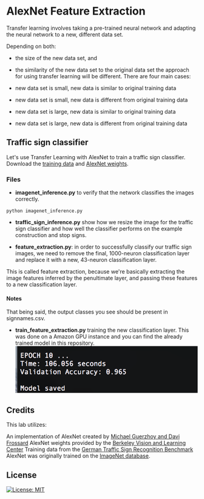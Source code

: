 # AlexNet Feature Extraction
Transfer learning involves taking a pre-trained neural network and adapting the neural network to a new, different data set.

Depending on both:

* the size of the new data set, and
* the similarity of the new data set to the original data set
the approach for using transfer learning will be different. There are four main cases:

* new data set is small, new data is similar to original training data
* new data set is small, new data is different from original training data
* new data set is large, new data is similar to original training data
* new data set is large, new data is different from original training data

## Traffic sign classifier
Let's use Transfer Learning with AlexNet to train a traffic sign classifier.
Download the [training data](https://d17h27t6h515a5.cloudfront.net/topher/2016/October/580a829f_train/train.p) and [AlexNet weights](https://d17h27t6h515a5.cloudfront.net/topher/2016/October/580d880c_bvlc-alexnet/bvlc-alexnet.npy).

[//]: # (Image References)

[image1]: ./aws_gpu_training.png "Training on a Amazon GPU instance"

### Files
* **imagenet_inference.py** to verify that the network classifies the images correctly.
```
python imagenet_inference.py
```

* **traffic_sign_inference.py** show how we resize the image for the traffic sign classifier and how well the classifier performs on the example construction and stop signs.

* **feature_extraction.py**: in order to successfully classify our traffic sign images, we need to remove the final, 1000-neuron classification layer and replace it with a new, 43-neuron classification layer.

This is called feature extraction, because we're basically extracting the image features inferred by the penultimate layer, and passing these features to a new classification layer.

#### Notes
That being said, the output classes you see should be present in signnames.csv.

* **train_feature_extraction.py** training the new classification layer. This was done on a Amazon GPU instance and you can find the already trained model in this repository.
![Training][image1]


## Credits
This lab utilizes:

An implementation of AlexNet created by [Michael Guerzhoy and Davi Frossard](http://www.cs.toronto.edu/~guerzhoy/tf_alexnet/)
AlexNet weights provided by the [Berkeley Vision and Learning Center](http://bvlc.eecs.berkeley.edu/)
Training data from the [German Traffic Sign Recognition Benchmark](http://benchmark.ini.rub.de/?section=gtsrb&subsection=news)
AlexNet was originally trained on the [ImageNet database](http://www.image-net.org/).


## License
[![License: MIT](https://img.shields.io/badge/License-MIT-yellow.svg)](https://github.com/sbatururimi/Transfer-Learning-Alexnet-Feature-Extraction/blob/master/LICENSE)

